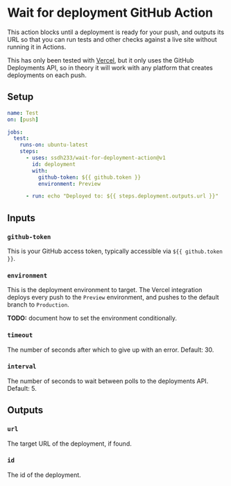 # Wait for deployment GitHub Action

This action blocks until a deployment is ready for your push, and outputs its
URL so that you can run tests and other checks against a live site without
running it in Actions.

This has only been tested with [Vercel](https://vercel.com), but it only uses
the GitHub Deployments API, so in theory it will work with any platform that
creates deployments on each push.

## Setup

```yml
name: Test
on: [push]

jobs:
  test:
    runs-on: ubuntu-latest
    steps:
      - uses: ssdh233/wait-for-deployment-action@v1
        id: deployment
        with:
          github-token: ${{ github.token }}
          environment: Preview

      - run: echo "Deployed to: ${{ steps.deployment.outputs.url }}"
```

## Inputs

### `github-token`
This is your GitHub access token, typically accessible via `${{ github.token }}`.

### `environment`
This is the deployment environment to target. The Vercel integration deploys
every push to the `Preview` environment, and pushes to the default branch to
`Production`.

**TODO:** document how to set the environment conditionally.

### `timeout`
The number of seconds after which to give up with an error. Default: 30.

### `interval`
The number of seconds to wait between polls to the deployments API. Default: 5.

## Outputs

### `url`
The target URL of the deployment, if found.

### `id`
The id of the deployment.

